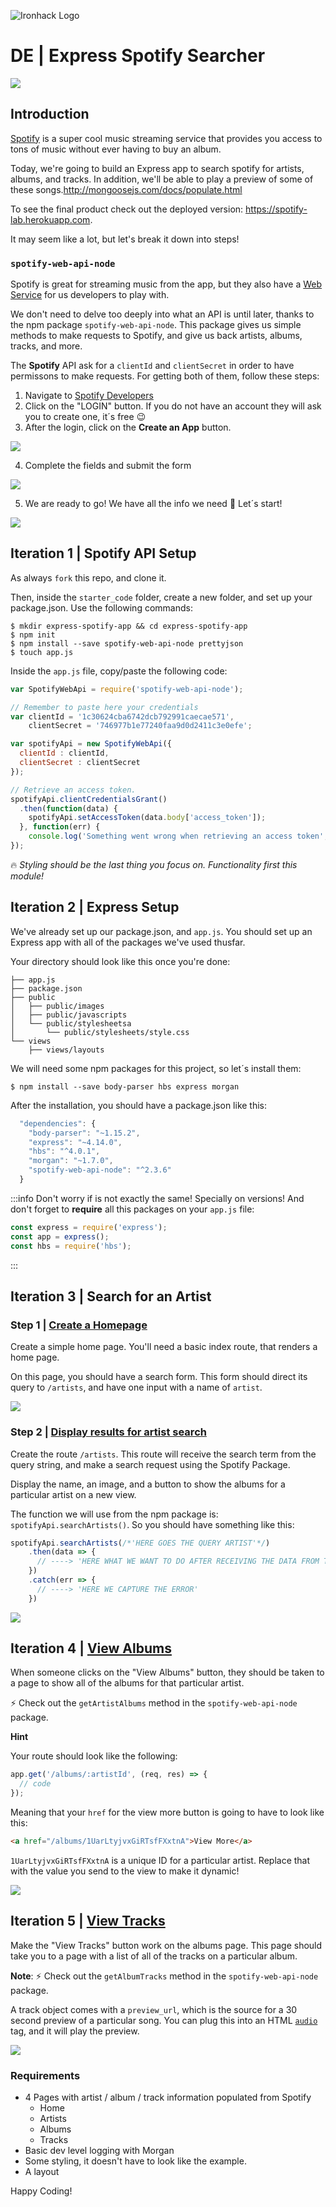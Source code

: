 ![Ironhack Logo](https://i.imgur.com/1QgrNNw.png)

# DE | Express Spotify Searcher

![](https://i.imgur.com/XhBF66a.png=500x)

## Introduction

[Spotify](https://www.spotify.com/us/) is a super cool music streaming service that provides you access to tons of music without ever having to buy an album.

Today, we're going to build an Express app to search spotify for artists, albums, and tracks. In addition, we'll be able to play a preview of some of these songs.http://mongoosejs.com/docs/populate.html

To see the final product check out the deployed version: https://spotify-lab.herokuapp.com.

It may seem like a lot, but let's break it down into steps!


### `spotify-web-api-node`

Spotify is great for streaming music from the app, but they also have a [Web Service](https://en.wikipedia.org/wiki/Web_service) for us developers to play with.

We don't need to delve too deeply into what an API is until later, thanks to the npm package `spotify-web-api-node`. This package gives us simple methods to make requests to Spotify, and give us back artists, albums, tracks, and more.

The **Spotify** API ask for a `clientId` and `clientSecret` in order to have permissons to make requests. For getting both of them, follow these steps:
1. Navigate to [Spotify Developers](https://developer.spotify.com/my-applications/#!/)
2. Click on the "LOGIN" button. If you do not have an account they will ask you to create one, it´s free :wink:
3. After the login, click on the **Create an App** button.

![](https://s3-eu-west-1.amazonaws.com/ih-materials/uploads/upload_a3a19d215083c5526df1f53f3c1fdf6f.png)

4. Complete the fields and submit the form

![](https://s3-eu-west-1.amazonaws.com/ih-materials/uploads/upload_db933b4f08d71ceff0b0d5d4ca124594.png)

5. We are ready to go! We have all the info we need :muscle: Let´s start!

![](https://s3-eu-west-1.amazonaws.com/ih-materials/uploads/upload_8859d022ca1d53adc9f9ec829ec3d17b.png)

## Iteration 1 | Spotify API Setup

As always `fork` this repo, and clone it.

Then, inside the `starter_code` folder, create a new folder, and set up your package.json. Use the following commands:

```
$ mkdir express-spotify-app && cd express-spotify-app
$ npm init
$ npm install --save spotify-web-api-node prettyjson
$ touch app.js
```

Inside the `app.js` file, copy/paste the following code:

```javascript
var SpotifyWebApi = require('spotify-web-api-node');

// Remember to paste here your credentials
var clientId = '1c30624cba6742dcb792991caecae571',
    clientSecret = '746977b1e77240faa9d0d2411c3e0efe';

var spotifyApi = new SpotifyWebApi({
  clientId : clientId,
  clientSecret : clientSecret
});

// Retrieve an access token.
spotifyApi.clientCredentialsGrant()
  .then(function(data) {
    spotifyApi.setAccessToken(data.body['access_token']);
  }, function(err) {
    console.log('Something went wrong when retrieving an access token', err);
});

```

:fire: *Styling should be the last thing you focus on. Functionality first this module!*

## Iteration 2 | Express Setup

We've already set up our package.json, and `app.js`. You should set up an Express app with all of the packages we've used thusfar.

Your directory should look like this once you're done:

```
├── app.js
├── package.json
├── public
│   ├── public/images
│   ├── public/javascripts
│   └── public/stylesheetsa
│       └── public/stylesheets/style.css
└── views
    ├── views/layouts
```

We will need some npm packages for this project, so let´s install them:

```
$ npm install --save body-parser hbs express morgan
```

After the installation, you should have a package.json like this:

```javascript
  "dependencies": {
    "body-parser": "~1.15.2",
    "express": "~4.14.0",
    "hbs": "^4.0.1",
    "morgan": "~1.7.0",
    "spotify-web-api-node": "^2.3.6"
  }
```

:::info
Don't worry if is not exactly the same! Specially on versions! And don't forget to **require** all this packages on your `app.js` file:

```javascript
const express = require('express');
const app = express();
const hbs = require('hbs');
```
:::


## Iteration 3 | Search for an Artist

### Step 1 | [Create a Homepage](https://iron-spotify.herokuapp.com/)

Create a simple home page. You'll need a basic index route, that renders a home page.

On this page, you should have a search form. This form should direct its query to `/artists`, and have one input with a name of `artist`.

![](https://i.imgur.com/YuTA0vQ.png=400x)


### Step 2 | [Display results for artist search](https://iron-spotify.herokuapp.com/artists?artist=The+Beatles)

Create the route `/artists`. This route will receive the search term from the query string, and make a search request using the Spotify Package.

Display the name, an image, and a button to show the albums for a particular artist on a new view.

The function we will use from the npm package is: `spotifyApi.searchArtists()`. So you should have something like this:

```javascript
spotifyApi.searchArtists(/*'HERE GOES THE QUERY ARTIST'*/)
    .then(data => {
      // ----> 'HERE WHAT WE WANT TO DO AFTER RECEIVING THE DATA FROM THE API'
    })
    .catch(err => {
      // ----> 'HERE WE CAPTURE THE ERROR'
    })
```

![](https://i.imgur.com/ZqjmoCZ.png=400x)


## Iteration 4 | [View Albums](https://iron-spotify.herokuapp.com/albums/3WrFJ7ztbogyGnTHbHJFl2)

When someone clicks on the "View Albums" button, they should be taken to a page to show all of the albums for that particular artist.

:zap: Check out the `getArtistAlbums` method in the `spotify-web-api-node` package.

**Hint**

Your route should look like the following:

```javascript
app.get('/albums/:artistId', (req, res) => {
  // code
});
```

Meaning that your `href` for the view more button is going to have to look like this:

```html
<a href="/albums/1UarLtyjvxGiRTsfFXxtnA">View More</a>
```

`1UarLtyjvxGiRTsfFXxtnA` is a unique ID for a particular artist. Replace that with the value you send to the view to make it dynamic!

![](https://i.imgur.com/oaoqQMj.png)

## Iteration 5 | [View Tracks](https://iron-spotify.herokuapp.com/tracks/0n9SWDBEftKwq09B01Pwzw)

Make the "View Tracks" button work on the albums page. This page should take you to a page with a list of all of the tracks on a particular album.

**Note**: :zap: Check out the `getAlbumTracks` method in the `spotify-web-api-node` package.

A track object comes with a `preview_url`, which is the source for a 30 second preview of a particular song. You can plug this into an HTML [`audio`](https://developer.mozilla.org/en-US/docs/Web/HTML/Element/audio) tag, and it will play the preview.

![](https://i.imgur.com/XVKoeqg.png)

### Requirements

- 4 Pages with artist / album / track information populated from Spotify
  - Home
  - Artists
  - Albums
  - Tracks
- Basic dev level logging with Morgan
- Some styling, it doesn't have to look like the example.
- A layout

Happy Coding!
